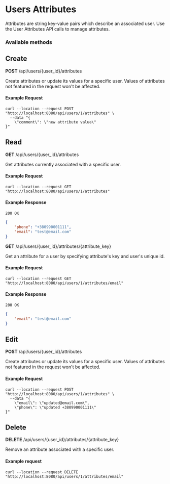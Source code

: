 # Users Attributes

Attributes are string key-value pairs which describe an associated user. Use the User Attributes API calls to manage attributes.

### Available methods

## Create

**POST** /api/users/{user_id}/attributes

Create attributes or update its values for a specific user. Values of attributes not featured in the request won't be affected.

#### Example Request
``` text
curl --location --request POST "http://localhost:8080/api/users/1/attributes" \
  --data "{
    \"comment\": \"new attribute value\"
}"
```

## Read

**GET** /api/users/{user_id}/attributes

Get attributes currently associated with a specific user.

#### Example Request
`curl --location --request GET "http://localhost:8080/api/users/1/attributes"`

#### Example Response
`200 OK`

``` json
{
    "phone": "+380990001111",
    "email": "test@email.com"
}
```
 
**GET** /api/users/{user_id}/attributes/{attribute_key}

Get an attribute for a user by specifying attribute's key and user's unique id.

#### Example Request
`curl --location --request GET "http://localhost:8080/api/users/1/attributes/email"`
#### Example Response
`200 OK`

``` json
{
    "email": "test@email.com"
}
```
## Edit

**POST** /api/users/{user_id}/attributes

Create attributes or update its values for a specific user. Values of attributes not featured in the request won't be affected.

#### Example Request

``` text
curl --location --request POST "http://localhost:8080/api/users/1/attributes" \
  --data "{
	\"email\": \"updated@email.com\",
    \"phone\": \"updated +380990001111\"
}"
```

## Delete

**DELETE** /api/users/{user_id}/attributes/{attribute_key}

Remove an attribute associated with a specific user.

#### Example request
`curl --location --request DELETE "http://localhost:8080/api/users/1/attributes/email"`